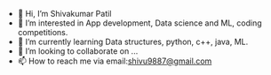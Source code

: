 - 👋 Hi, I’m Shivakumar Patil
- 👀 I’m interested in App development, Data science and ML, coding competitions.
- 🌱 I’m currently learning Data structures, python, c++, java, ML.
- 💞️ I’m looking to collaborate on ...
- 📫 How to reach me via email:shivu9887@gmail.com

<!---
iamshiva003/iamshiva003 is a ✨ special ✨ repository because its `README.md` (this file) appears on your GitHub profile.
You can click the Preview link to take a look at your changes.
--->
